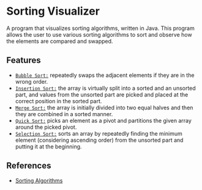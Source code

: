 # Sorting Visualizer
A program that visualizes sorting algorithms, written in Java. This program allows the user to use various sorting algorithms to sort and observe how the elements are compared and swapped.
## Features
- <u>`Bubble Sort:`</u> repeatedly swaps the adjacent elements if they are in the wrong order.
- <u>`Insertion Sort:`</u> the array is virtually split into a sorted and an unsorted part, and values from the unsorted part are picked and placed at the correct position in the sorted part.
- <u>`Merge Sort:`</u> the array is initially divided into two equal halves and then they are combined in a sorted manner.
- <u>`Quick Sort:`</u> picks an element as a pivot and partitions the given array around the picked pivot.
- <u>`Selection Sort:`</u> sorts an array by repeatedly finding the minimum element (considering ascending order) from the unsorted part and putting it at the beginning.
## References
- [Sorting Algorithms](https://www.geeksforgeeks.org/sorting-algorithms/?ref=lbp)
